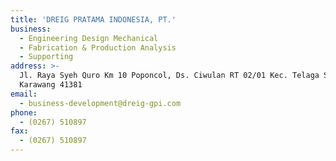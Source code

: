 ```yaml
---
title: 'DREIG PRATAMA INDONESIA, PT.'
business:
  - Engineering Design Mechanical
  - Fabrication & Production Analysis
  - Supporting
address: >-
  Jl. Raya Syeh Quro Km 10 Poponcol, Ds. Ciwulan RT 02/01 Kec. Telaga Sari,
  Karawang 41381
email:
  - business-development@dreig-gpi.com
phone:
  - (0267) 510897
fax:
  - (0267) 510897
---
```

